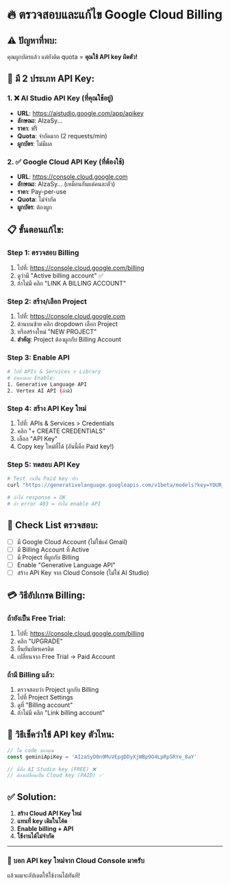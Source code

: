 # 🔥 ตรวจสอบและแก้ไข Google Cloud Billing

## ⚠️ ปัญหาที่พบ:
คุณผูกบัตรแล้ว แต่ยังติด quota = **คุณใช้ API key ผิดตัว!**

## 🎯 มี 2 ประเภท API Key:

### 1. ❌ AI Studio API Key (ที่คุณใช้อยู่)
- **URL**: https://aistudio.google.com/app/apikey
- **ลักษณะ**: AIzaSy...
- **ราคา**: ฟรี
- **Quota**: จำกัดมาก (2 requests/min)
- **ผูกบัตร**: ไม่มีผล

### 2. ✅ Google Cloud API Key (ที่ต้องใช้)
- **URL**: https://console.cloud.google.com
- **ลักษณะ**: AIzaSy... (เหมือนกันแต่คนละตัว)
- **ราคา**: Pay-per-use
- **Quota**: ไม่จำกัด
- **ผูกบัตร**: ต้องผูก

## 📋 ขั้นตอนแก้ไข:

### Step 1: ตรวจสอบ Billing
1. ไปที่: https://console.cloud.google.com/billing
2. ดูว่ามี "Active billing account" ✅
3. ถ้าไม่มี คลิก "LINK A BILLING ACCOUNT"

### Step 2: สร้าง/เลือก Project
1. ไปที่: https://console.cloud.google.com
2. ด้านบนซ้าย คลิก dropdown เลือก Project
3. หรือสร้างใหม่ "NEW PROJECT"
4. **สำคัญ**: Project ต้องผูกกับ Billing Account

### Step 3: Enable API
```bash
# ไปที่ APIs & Services > Library
# ค้นหาและ Enable:
1. Generative Language API
2. Vertex AI API (ถ้ามี)
```

### Step 4: สร้าง API Key ใหม่
1. ไปที่: APIs & Services > Credentials
2. คลิก "+ CREATE CREDENTIALS"
3. เลือก "API Key"
4. Copy key ใหม่ที่ได้ (อันนี้คือ Paid key!)

### Step 5: ทดสอบ API Key
```bash
# Test ว่าเป็น Paid key จริง
curl "https://generativelanguage.googleapis.com/v1beta/models?key=YOUR_NEW_KEY"

# ถ้าได้ response = OK
# ถ้า error 403 = ยังไม่ enable API
```

## 🔴 Check List ตรวจสอบ:

- [ ] มี Google Cloud Account (ไม่ใช่แค่ Gmail)
- [ ] มี Billing Account ที่ Active
- [ ] มี Project ที่ผูกกับ Billing
- [ ] Enable "Generative Language API"
- [ ] สร้าง API Key จาก Cloud Console (ไม่ใช่ AI Studio)

## 💳 วิธีอัปเกรด Billing:

### ถ้ายังเป็น Free Trial:
1. ไปที่: https://console.cloud.google.com/billing
2. คลิก "UPGRADE"
3. ยืนยันบัตรเครดิต
4. เปลี่ยนจาก Free Trial → Paid Account

### ถ้ามี Billing แล้ว:
1. ตรวจสอบว่า Project ผูกกับ Billing
2. ไปที่ Project Settings
3. ดูที่ "Billing account"
4. ถ้าไม่มี คลิก "Link billing account"

## 🚨 วิธีเช็คว่าใช้ API key ตัวไหน:

```javascript
// ใน code ของคุณ
const geminiApiKey = 'AIzaSyD0n9MuVEpgDDyXjWBp9O4LpRpSRYe_8aY'

// นี่คือ AI Studio key (FREE) ❌
// ต้องเปลี่ยนเป็น Cloud key (PAID) ✅
```

## ✅ Solution:

1. **สร้าง Cloud API Key ใหม่**
2. **แทนที่ key เดิมในโค้ด**
3. **Enable billing + API**
4. **ใช้งานได้ไม่จำกัด**

---

### 💬 บอก API key ใหม่จาก Cloud Console มาครับ
แล้วผมจะอัปเดตให้ใช้งานได้ทันที!